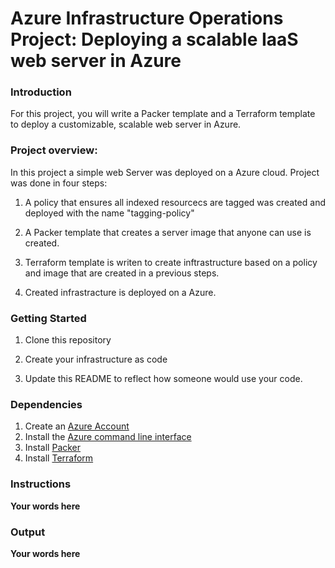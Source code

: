 # Azure Infrastructure Operations Project: Deploying a scalable IaaS web server in Azure

### Introduction
For this project, you will write a Packer template and a Terraform template to deploy a customizable, scalable web server in Azure.

### Project overview: 
In this project a simple web Server was deployed on a Azure cloud. Project was done in four steps:
1. A policy that ensures all indexed resourcecs are tagged was created and deployed with the name "tagging-policy"

2. A Packer template that creates a server image that anyone can use is created. 

3. Terraform template is writen to create inftrastructure based on a policy and image that are created in a previous steps. 

4. Created infrastracture is deployed on a Azure.

### Getting Started
1. Clone this repository

2. Create your infrastructure as code

3. Update this README to reflect how someone would use your code.

### Dependencies
1. Create an [Azure Account](https://portal.azure.com) 
2. Install the [Azure command line interface](https://docs.microsoft.com/en-us/cli/azure/install-azure-cli?view=azure-cli-latest)
3. Install [Packer](https://www.packer.io/downloads)
4. Install [Terraform](https://www.terraform.io/downloads.html)

### Instructions
**Your words here**

### Output
**Your words here**

